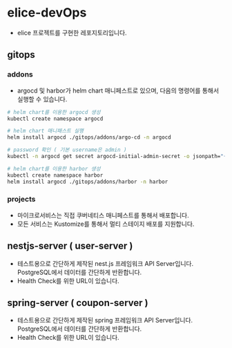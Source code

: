 # elice-devOps

- elice 프로젝트를 구현한 레포지토리입니다.

## gitops

### addons

- argocd 및 harbor가 helm chart 매니페스트로 있으며, 다음의 명령어를 통해서 실행할 수 있습니다.

```bash
# helm chart를 이용한 argocd 생성
kubectl create namespace argocd

# helm chart 매니패스트 실행
helm install argocd ./gitops/addons/argo-cd -n argocd

# password 확인 ( 기본 username은 admin )
kubectl -n argocd get secret argocd-initial-admin-secret -o jsonpath="{.data.password}" | base64 -d; echo
```

```bash
# helm chart를 이용한 harbor 생성
kubectl create namespace harbor
helm install argocd ./gitops/addons/harbor -n harbor
```

### projects

- 마이크로서비스는 직접 쿠버네티스 매니페스트를 통해서 배포합니다.
- 모든 서비스는 Kustomize를 통해서 멀티 스테이지 배포를 지원합니다.

## nestjs-server ( user-server )

- 테스트용으로 간단하게 제작된 nest.js 프레임워크 API Server입니다. PostgreSQL에서 데이터를 간단하게 반환합니다.
- Health Check를 위한 URL이 있습니다.

## spring-server ( coupon-server )

- 테스트용으로 간단하게 제작된 spring 프레임워크 API Server입니다. PostgreSQL에서 데이터를 간단하게 반환합니다.
- Health Check를 위한 URL이 있습니다.
